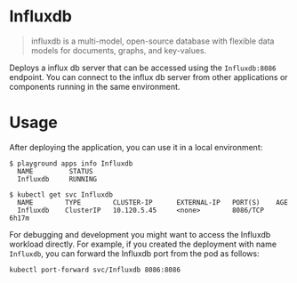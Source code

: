 # Influxdb

> influxdb is a multi-model, open-source database with flexible data models for documents, graphs, and key-values.

Deploys a influx db server that can be accessed using the `Influxdb:8086` endpoint. 
You can connect to the influx db server from other applications or components running in the same environment.

# Usage

After deploying the application, you can use it in a local environment:

```
$ playground apps info Influxdb
  NAME         STATUS
  Influxdb     RUNNING

$ kubectl get svc Influxdb
  NAME        TYPE        CLUSTER-IP      EXTERNAL-IP   PORT(S)    AGE
  Influxdb    ClusterIP   10.120.5.45     <none>        8086/TCP   6h17m

```

For debugging and development you might want to access the Influxdb workload directly. For example, if you created the deployment with name `Influxdb`, you can forward the Influxdb port from the pod as follows:

```shell
kubectl port-forward svc/Influxdb 8086:8086
```
